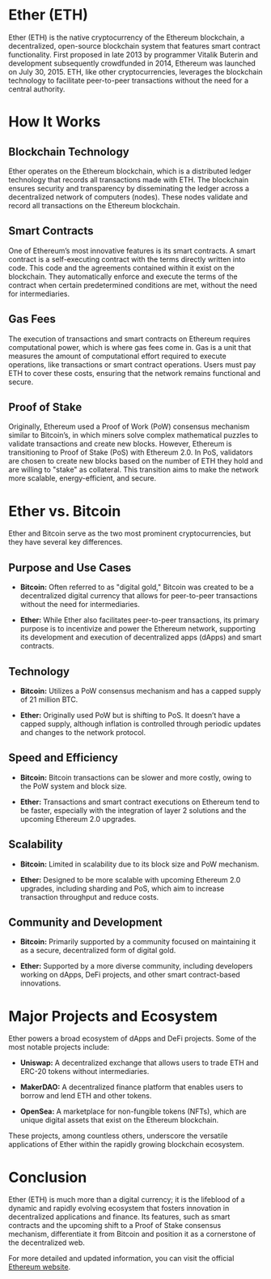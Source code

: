 # Ether (ETH)

Ether (ETH) is the native cryptocurrency of the Ethereum blockchain, a decentralized, open-source blockchain system that features smart contract functionality. First proposed in late 2013 by programmer Vitalik Buterin and development subsequently crowdfunded in 2014, Ethereum was launched on July 30, 2015. ETH, like other cryptocurrencies, leverages the blockchain technology to facilitate peer-to-peer transactions without the need for a central authority.

# How It Works

## Blockchain Technology

Ether operates on the Ethereum blockchain, which is a distributed ledger technology that records all transactions made with ETH. The blockchain ensures security and transparency by disseminating the ledger across a decentralized network of computers (nodes). These nodes validate and record all transactions on the Ethereum blockchain.

## Smart Contracts

One of Ethereum’s most innovative features is its smart contracts. A smart contract is a self-executing contract with the terms directly written into code. This code and the agreements contained within it exist on the blockchain. They automatically enforce and execute the terms of the contract when certain predetermined conditions are met, without the need for intermediaries.

## Gas Fees

The execution of transactions and smart contracts on Ethereum requires computational power, which is where gas fees come in. Gas is a unit that measures the amount of computational effort required to execute operations, like transactions or smart contract operations. Users must pay ETH to cover these costs, ensuring that the network remains functional and secure.

## Proof of Stake

Originally, Ethereum used a Proof of Work (PoW) consensus mechanism similar to Bitcoin’s, in which miners solve complex mathematical puzzles to validate transactions and create new blocks. However, Ethereum is transitioning to Proof of Stake (PoS) with Ethereum 2.0. In PoS, validators are chosen to create new blocks based on the number of ETH they hold and are willing to "stake" as collateral. This transition aims to make the network more scalable, energy-efficient, and secure.

# Ether vs. Bitcoin

Ether and Bitcoin serve as the two most prominent cryptocurrencies, but they have several key differences.

## Purpose and Use Cases

- **Bitcoin:** Often referred to as "digital gold," Bitcoin was created to be a decentralized digital currency that allows for peer-to-peer transactions without the need for intermediaries.
  
- **Ether:** While Ether also facilitates peer-to-peer transactions, its primary purpose is to incentivize and power the Ethereum network, supporting its development and execution of decentralized apps (dApps) and smart contracts.

## Technology

- **Bitcoin:** Utilizes a PoW consensus mechanism and has a capped supply of 21 million BTC.
  
- **Ether:** Originally used PoW but is shifting to PoS. It doesn’t have a capped supply, although inflation is controlled through periodic updates and changes to the network protocol.

## Speed and Efficiency

- **Bitcoin:** Bitcoin transactions can be slower and more costly, owing to the PoW system and block size.
  
- **Ether:** Transactions and smart contract executions on Ethereum tend to be faster, especially with the integration of layer 2 solutions and the upcoming Ethereum 2.0 upgrades.

## Scalability

- **Bitcoin:** Limited in scalability due to its block size and PoW mechanism.
  
- **Ether:** Designed to be more scalable with upcoming Ethereum 2.0 upgrades, including sharding and PoS, which aim to increase transaction throughput and reduce costs.

## Community and Development

- **Bitcoin:** Primarily supported by a community focused on maintaining it as a secure, decentralized form of digital gold.
  
- **Ether:** Supported by a more diverse community, including developers working on dApps, DeFi projects, and other smart contract-based innovations.

# Major Projects and Ecosystem

Ether powers a broad ecosystem of dApps and DeFi projects. Some of the most notable projects include:

- **Uniswap:** A decentralized exchange that allows users to trade ETH and ERC-20 tokens without intermediaries.
  
- **MakerDAO:** A decentralized finance platform that enables users to borrow and lend ETH and other tokens.
  
- **OpenSea:** A marketplace for non-fungible tokens (NFTs), which are unique digital assets that exist on the Ethereum blockchain.

These projects, among countless others, underscore the versatile applications of Ether within the rapidly growing blockchain ecosystem.

# Conclusion

Ether (ETH) is much more than a digital currency; it is the lifeblood of a dynamic and rapidly evolving ecosystem that fosters innovation in decentralized applications and finance. Its features, such as smart contracts and the upcoming shift to a Proof of Stake consensus mechanism, differentiate it from Bitcoin and position it as a cornerstone of the decentralized web.

For more detailed and updated information, you can visit the official [Ethereum website](https://ethereum.org/).
